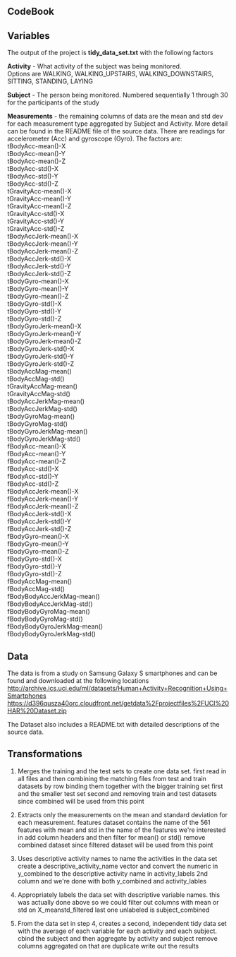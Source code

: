 CodeBook
--------

Variables
---------
The output of the project is **tidy_data_set.txt** with the following factors

**Activity** - What activity of the subject was being monitored.  
Options are WALKING, WALKING_UPSTAIRS, WALKING_DOWNSTAIRS, SITTING, STANDING, LAYING  
  
**Subject** - The person being monitored.  Numbered sequentially 1 through 30 for the participants of the study  
  
**Measurements** - the remaining columns of data are the mean and std dev for each measurement type aggregated by Subject and Activity.  More detail can be found in the README file of the source data.  There are readings for accelerometer (Acc) and gyroscope (Gyro).  The factors are:  
tBodyAcc-mean()-X  
tBodyAcc-mean()-Y  
tBodyAcc-mean()-Z  
tBodyAcc-std()-X  
tBodyAcc-std()-Y  
tBodyAcc-std()-Z  
tGravityAcc-mean()-X  
tGravityAcc-mean()-Y  
tGravityAcc-mean()-Z  
tGravityAcc-std()-X  
tGravityAcc-std()-Y  
tGravityAcc-std()-Z  
tBodyAccJerk-mean()-X  
tBodyAccJerk-mean()-Y  
tBodyAccJerk-mean()-Z  
tBodyAccJerk-std()-X  
tBodyAccJerk-std()-Y  
tBodyAccJerk-std()-Z  
tBodyGyro-mean()-X  
tBodyGyro-mean()-Y  
tBodyGyro-mean()-Z  
tBodyGyro-std()-X  
tBodyGyro-std()-Y  
tBodyGyro-std()-Z  
tBodyGyroJerk-mean()-X  
tBodyGyroJerk-mean()-Y  
tBodyGyroJerk-mean()-Z  
tBodyGyroJerk-std()-X  
tBodyGyroJerk-std()-Y  
tBodyGyroJerk-std()-Z  
tBodyAccMag-mean()  
tBodyAccMag-std()  
tGravityAccMag-mean()  
tGravityAccMag-std()  
tBodyAccJerkMag-mean()  
tBodyAccJerkMag-std()  
tBodyGyroMag-mean()  
tBodyGyroMag-std()  
tBodyGyroJerkMag-mean()  
tBodyGyroJerkMag-std()  
fBodyAcc-mean()-X  
fBodyAcc-mean()-Y  
fBodyAcc-mean()-Z  
fBodyAcc-std()-X  
fBodyAcc-std()-Y  
fBodyAcc-std()-Z  
fBodyAccJerk-mean()-X  
fBodyAccJerk-mean()-Y  
fBodyAccJerk-mean()-Z  
fBodyAccJerk-std()-X  
fBodyAccJerk-std()-Y  
fBodyAccJerk-std()-Z  
fBodyGyro-mean()-X  
fBodyGyro-mean()-Y  
fBodyGyro-mean()-Z  
fBodyGyro-std()-X  
fBodyGyro-std()-Y  
fBodyGyro-std()-Z  
fBodyAccMag-mean()  
fBodyAccMag-std()  
fBodyBodyAccJerkMag-mean()  
fBodyBodyAccJerkMag-std()  
fBodyBodyGyroMag-mean()  
fBodyBodyGyroMag-std()  
fBodyBodyGyroJerkMag-mean()  
fBodyBodyGyroJerkMag-std()  
  
Data
----
The data is from a study on Samsung Galaxy S smartphones and can be found and downloaded at the following locations  
http://archive.ics.uci.edu/ml/datasets/Human+Activity+Recognition+Using+Smartphones  
https://d396qusza40orc.cloudfront.net/getdata%2Fprojectfiles%2FUCI%20HAR%20Dataset.zip   
  
The Dataset also includes a README.txt with detailed descriptions of the source data.


Transformations
---------------

 1. Merges the training and the test sets to create one data set.
     first read in all files
     and then combining the matching files from test and train datasets
     by row binding them together with the bigger training set first and the smaller test set second
     and removing train and test datasets since combined will be used from this point


 2. Extracts only the measurements on the mean and standard deviation for each measurement.
     features dataset contains the name of the 561 features with mean and std in the name of the features we're interested in
     add column headers and then filter for mean() or std()
     remove combined dataset since filtered dataset will be used from this point


 3. Uses descriptive activity names to name the activities in the data set
     create a descriptive_activity_name vector and convert the numeric in y_combined to the descriptive activity name in activity_labels 2nd column
     and we're done with both y_combined and activity_lables


 4. Appropriately labels the data set with descriptive variable names. 
     this was actually done above so we could filter out columns with mean or std on X_meanstd_filtered
     last one unlabeled is subject_combined


 5. From the data set in step 4, creates a second, independent tidy data set with the average of each variable for each activity and each subject.
     cbind the subject and then aggregate by activity and subject
     remove columns aggregated on that are duplicate
     write out the results
